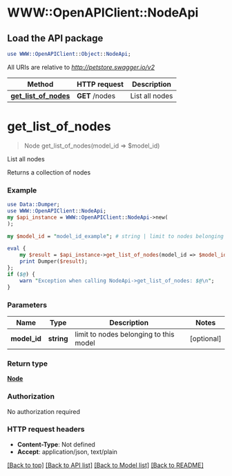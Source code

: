 # WWW::OpenAPIClient::NodeApi

## Load the API package
```perl
use WWW::OpenAPIClient::Object::NodeApi;
```

All URIs are relative to *http://petstore.swagger.io/v2*

Method | HTTP request | Description
------------- | ------------- | -------------
[**get_list_of_nodes**](NodeApi.md#get_list_of_nodes) | **GET** /nodes | List all nodes 


# **get_list_of_nodes**
> Node get_list_of_nodes(model_id => $model_id)

List all nodes 

Returns a collection of nodes

### Example 
```perl
use Data::Dumper;
use WWW::OpenAPIClient::NodeApi;
my $api_instance = WWW::OpenAPIClient::NodeApi->new(
);

my $model_id = "model_id_example"; # string | limit to nodes belonging to this model 

eval { 
    my $result = $api_instance->get_list_of_nodes(model_id => $model_id);
    print Dumper($result);
};
if ($@) {
    warn "Exception when calling NodeApi->get_list_of_nodes: $@\n";
}
```

### Parameters

Name | Type | Description  | Notes
------------- | ------------- | ------------- | -------------
 **model_id** | **string**| limit to nodes belonging to this model  | [optional] 

### Return type

[**Node**](Node.md)

### Authorization

No authorization required

### HTTP request headers

 - **Content-Type**: Not defined
 - **Accept**: application/json, text/plain

[[Back to top]](#) [[Back to API list]](../README.md#documentation-for-api-endpoints) [[Back to Model list]](../README.md#documentation-for-models) [[Back to README]](../README.md)

